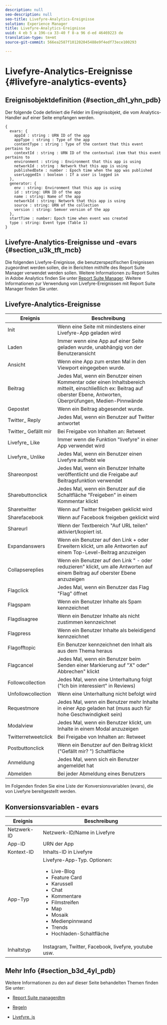 ```yaml
---
description: null
seo-description: null
seo-title: Livefyre-Analytics-Ereignisse
solution: Experience Manager
title: Livefyre-Analytics-Ereignisse
uuid: 4 eb 5 a 196-ca 33-40 f 8-a 96 d-ed 46469223 de
translation-type: tm+mt
source-git-commit: 566ea2587f101202045488e9f4edf73ece100293

---
```



# Livefyre-Analytics-Ereignisse {#livefyre-analytics-events}

## Ereignisobjektdefinition {#section_dh1_yhn_pdb}

Der folgende Code definiert die Felder im Ereignisobjekt, die vom Analytics-Handler auf einer Seite empfangen werden.

```
{
  evars: {
    appId : string : URN ID of the app
    appType : string : Type of the app
    contentType : string : Type of the content that this event pertains to
    contextId : string : URN ID of the contextual item that this event pertains to
    environment : string : Environment that this app is using
    networkId : string : Network that this app is using
    publishedDate : number : Epoch time when the app was published
    userLoggedIn : boolean : If a user is logged in
  },
  generator: {
    env : string: Environment that this app is using
    id : string: URN ID of the app
    name : string: Name of the app
    networkId : string: Network that this app is using
    source : string: URN of the collection
    version : string: Semver version of the app
  },
  startTime : number: Epoch time when event was created
  type : string: Event type (Table 1)
}
```

## Livefyre-Analytics-Ereignisse und -evars {#section_u3k_tft_mcb}

Die folgenden Livefyre-Ereignisse, die benutzerspezifischen Ereignissen zugeordnet werden sollen, die in Berichten mithilfe des Report Suite Manager verwendet werden sollen. Weitere Informationen zu Report Suites in Adobe Analytics finden Sie unter [Report Suite Manager](https://marketing.adobe.com/resources/help/en_US/reference/report_suites_admin.html). Weitere Informationen zur Verwendung von Livefyre-Ereignissen mit Report Suite Manager [](../livefyre-analytics/c-use-livefyre-with-adobe-analytics.md#section_iks_kgd_4cb)finden Sie unter.

## Livefyre-Analytics-Ereignisse

| Ereignis | Beschreibung |
|---|---|
| Init | Wenn eine Seite mit mindestens einer Livefyre-App geladen wird |
| Laden | Immer wenn eine App auf einer Seite geladen wurde, unabhängig von der Benutzeransicht |
| Ansicht | Wenn eine App zum ersten Mal in den Viewport eingegeben wurde. |
| Beitrag | Jedes Mal, wenn ein Benutzer einen Kommentar oder einen Inhaltsbereich mitteilt, einschließlich ex: Beitrag auf oberster Ebene, Antworten, Überprüfungen, Medien-Pinnwände |
| Gepostet | Wenn ein Beitrag abgesendet wurde. |
| Twitter_ Reply | Jedes Mal, wenn ein Benutzer auf Twitter antwortet |
| Twitter_ Gefällt mir | Bei Freigabe von Inhalten an: Retweet |
| Livefyre_ Like | Immer wenn die Funktion "livefyre" in einer App verwendet wird |
| Livefyre_ Unlike | Jedes Mal, wenn ein Benutzer einen Livefyre aufhebt wie |
| Shareonpost | Jedes Mal, wenn ein Benutzer Inhalte veröffentlicht und die Freigabe auf Beitragsfunktion verwendet |
| Sharebuttonclick | Jedes Mal, wenn ein Benutzer auf die Schaltfläche "Freigeben" in einem Kommentar klickt |
| Sharetwitter | Wenn auf Twitter freigeben geklickt wird |
| Sharefacebook | Wenn auf Facebook freigeben geklickt wird |
| Shareurl | Wenn der Textbereich "Auf URL teilen" aktiviert/kopiert ist. |
| Expandanswers | Wenn ein Benutzer auf den Link + oder Erweitern klickt, um alle Antworten auf einem Top-Level-Beitrag anzuzeigen |
| Collapsereplies | Wenn ein Benutzer auf den Link " - oder reduzieren" klickt, um alle Antworten auf einem Beitrag auf oberster Ebene anzuzeigen |
| Flagclick | Jedes Mal, wenn ein Benutzer das Flag "Flag" öffnet |
| Flagspam | Wenn ein Benutzer Inhalte als Spam kennzeichnet |
| Flagdisagree | Wenn ein Benutzer Inhalte als nicht zustimmen kennzeichnet |
| Flagpress | Wenn ein Benutzer Inhalte als beleidigend kennzeichnet |
| Flagofftopic | Ein Benutzer kennzeichnet den Inhalt als aus dem Thema heraus |
| Flagcancel | Jedes Mal, wenn ein Benutzer beim Senden einer Markierung auf "X" oder" Abbrechen" klickt |
| Followcollection | Jedes Mal, wenn eine Unterhaltung folgt ("Ich bin interessiert" in Reviews) |
| Unfollowcollection | Wenn eine Unterhaltung nicht befolgt wird |
| Requestmore | Jedes Mal, wenn ein Benutzer mehr Inhalte in einer App geladen hat (muss auch für hohe Geschwindigkeit sein) |
| Modalview | Jedes Mal, wenn ein Benutzer klickt, um Inhalte in einem Modal anzuzeigen |
| Twitterretweetclick | Bei Freigabe von Inhalten an: Retweet |
| Postbuttonclick | Wenn ein Benutzer auf den Beitrag klickt ("Gefällt mir? ") Schaltfläche |
| Anmeldung | Jedes Mal, wenn sich ein Benutzer angemeldet hat |
| Abmelden | Bei jeder Abmeldung eines Benutzers |

Im Folgenden finden Sie eine Liste der Konversionsvariablen (evars), die von Livefyre bereitgestellt werden.

## Konversionsvariablen - evars

| Ereignis | Beschreibung |
|--- |--- |
| Netzwerk-ID | Netzwerk-ID/Name in Livefyre |
| App-ID | URN der App |
| Kontext-ID | Inhalts-ID in Livefyre |
| App-Typ | Livefyre-App-Typ. Optionen: <br><ul><li>Live-Blog  </li><li> Feature Card</li><li>Karussell</li><li>Chat </li><li>Kommentare</li><li>Filmstreifen</li><li>Map</li><li>Mosaik</li><li>Medienpinnwand</li><li>Trends</li><li>Hochladen-Schaltfläche</li></ul> |
| Inhaltstyp | Instagram, Twitter, Facebook, livefyre, youtube usw. |

## Mehr Info {#section_b3d_4yl_pdb}

Weitere Informationen zu den auf dieser Seite behandelten Themen finden Sie unter:

* [Report Suite managerdtm](https://marketing.adobe.com/resources/help/en_US/reference/report_suites_admin.html)[](https://marketing.adobe.com/resources/help/en_US/livefyre/c_filmstrip_app.html)

* [Regeln](https://marketing.adobe.com/resources/help/en_US/dtm/rules.html)
* [Livefyre. js](/help/implementation/c-livefyre.js.md)